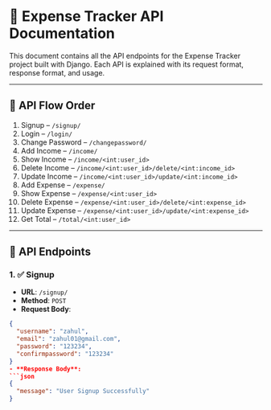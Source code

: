 # 📄 Expense Tracker API Documentation

This document contains all the API endpoints for the Expense Tracker project built with Django. Each API is explained with its request format, response format, and usage.

---

## 🔁 API Flow Order

1. Signup – `/signup/`  
2. Login – `/login/`  
3. Change Password – `/changepassword/`  
4. Add Income – `/income/`  
5. Show Income – `/income/<int:user_id>`  
6. Delete Income – `/income/<int:user_id>/delete/<int:income_id>`  
7. Update Income – `/income/<int:user_id>/update/<int:income_id>`  
8. Add Expense – `/expense/`  
9. Show Expense – `/expense/<int:user_id>`  
10. Delete Expense – `/expense/<int:user_id>/delete/<int:expense_id>`  
11. Update Expense – `/expense/<int:user_id>/update/<int:expense_id>`  
12. Get Total – `/total/<int:user_id>`

---

## 📌 API Endpoints

### 1. ✅ Signup
- **URL**: `/signup/`
- **Method**: `POST`
- **Request Body**:
```json
{
  "username": "zahul",
  "email": "zahul01@gmail.com",
  "password": "123234",
  "confirmpassword": "123234"
}
- **Response Body**:
```json
{
  "message": "User Signup Successfully"
}
